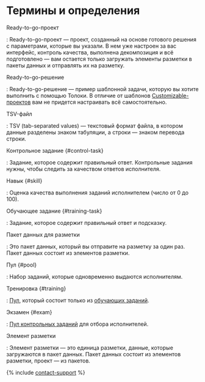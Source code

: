 # Термины и определения

Ready-to-go-проект

: Ready-to-go-проект — проект, созданный на основе готового решения с параметрами, которые вы указали. В нем уже настроен за вас интерфейс, контроль качества, выполнена декомпозиция и всё подготовлено — вам остается только загружать элементы разметки в пакеты данных и отправлять их на разметку.

Ready-to-go-решение

: Ready-to-go-решение — пример шаблонной задачи, которую вы хотите выполнить с помощью Толоки. В отличие от шаблонов [Customizable-проектов](https://toloka.ai/ru/docs/guide/concepts/overview.html#project) вам не придется настраивать всё самостоятельно.

TSV-файл

: TSV (tab-separated values) — текстовый формат файла, в котором данные разделены знаком табуляции, а строки — знаком перевода строки.

Контрольное задание {#control-task}

: Задание, которое содержит правильный ответ. Контрольные задания нужны, чтобы следить за качеством ответов исполнителя.

Навык {#skill}

: Оценка качества выполнения заданий исполнителем (число от 0 до 100).

Обучающее задание {#training-task}

: Задание, которое содержит правильный ответ и подсказку.

Пакет данных для разметки

: Это пакет данных, который вы отправите на разметку за один раз. Пакет данных состоит из элементов разметки.

Пул {#pool}

: Набор заданий, которые одновременно выдаются исполнителям.

Тренировка {#training}

: [Пул](#pool), который состоит только из [обучающих заданий](#training-task).

Экзамен {#exam}

: [Пул контрольных заданий](#control-task) для отбора исполнителей.

Элемент разметки

: Элемент разметки — это единица разметки, данные, которые загружаются в пакет данных. Пакет данных состоит из элементов разметки, проект — из пакетов.

{% include [contact-support](_includes/contact-support.md) %}